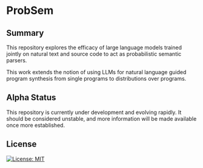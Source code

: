 # ProbSem

## Summary

This repository explores the efficacy of large language models trained jointly on natural text and source code to act as probabilistic semantic parsers.

This work extends the notion of using LLMs for natural language guided program synthesis from single programs to distributions over programs.

## Alpha Status

This repository is currently under development and evolving rapidly. It should be considered unstable, and more information will be made available once more established.

## License

[![License: MIT](https://img.shields.io/badge/License-MIT-brightgreen.svg)](https://opensource.org/licenses/MIT)